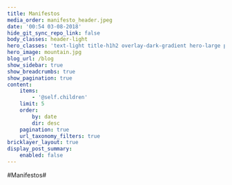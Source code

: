 ```yaml
---
title: Manifestos
media_order: manifesto_header.jpeg
date: '00:54 03-08-2018'
hide_git_sync_repo_link: false
body_classes: header-light
hero_classes: 'text-light title-h1h2 overlay-dark-gradient hero-large parallax'
hero_image: mountain.jpg
blog_url: /blog
show_sidebar: true
show_breadcrumbs: true
show_pagination: true
content:
    items:
        - '@self.children'
    limit: 5
    order:
        by: date
        dir: desc
    pagination: true
    url_taxonomy_filters: true
bricklayer_layout: true
display_post_summary:
    enabled: false
---
```


#Manifestos#